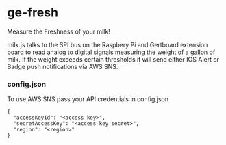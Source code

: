 ge-fresh
========

Measure the Freshness of your milk!

milk.js talks to the SPI bus on the Raspbery Pi and Gertboard extension board to read analog to digital signals measuring the weight of a gallon of milk. If the weight exceeds certain thresholds it will send either IOS Alert or Badge push notifications via AWS SNS.

### config.json
To use AWS SNS pass your API credentials in config.json
```
{ 
  "accessKeyId": "<access key>", 
  "secretAccessKey": "<access key secret>", 
  "region": "<region>" 
}
```
